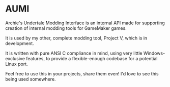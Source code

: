 # AUMI
Archie's Undertale Modding Interface is an internal API made for supporting creation of internal modding tools for GameMaker games.

It is used by my other, complete modding tool, Project V, which is in development.

It is written with pure ANSI C compliance in mind, using very little Windows-exclusive features, to provide a flexible-enough codebase for a potential Linux port.

Feel free to use this in your projects, share them even! I'd love to see this being used somewhere.
